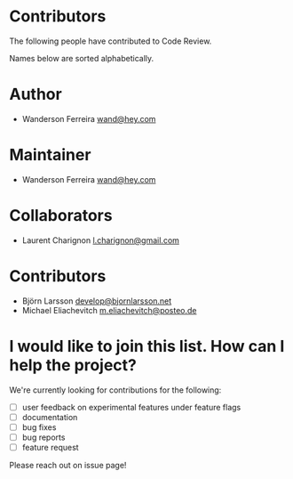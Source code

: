 # Contributors

The following people have contributed to Code Review.

Names below are sorted alphabetically.

# Author

- Wanderson Ferreira <wand@hey.com>

# Maintainer

- Wanderson Ferreira <wand@hey.com>

# Collaborators

- Laurent Charignon <l.charignon@gmail.com>

# Contributors

- Björn Larsson <develop@bjornlarsson.net>
- Michael Eliachevitch <m.eliachevitch@posteo.de>

# I would like to join this list. How can I help the project?

We're currently looking for contributions for the following:

- [ ] user feedback on experimental features under feature flags
- [ ] documentation
- [ ] bug fixes
- [ ] bug reports
- [ ] feature request

Please reach out on issue page!
